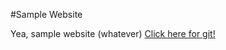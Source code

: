 #Sample Website

Yea, sample website (whatever)
[Click here for git!](validator.w3.org/#validate_by_input)

